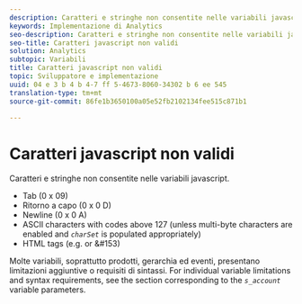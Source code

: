 ```yaml
---
description: Caratteri e stringhe non consentite nelle variabili javascript.
keywords: Implementazione di Analytics
seo-description: Caratteri e stringhe non consentite nelle variabili javascript.
seo-title: Caratteri javascript non validi
solution: Analytics
subtopic: Variabili
title: Caratteri javascript non validi
topic: Sviluppatore e implementazione
uuid: 04 e 3 b 4 b 4-7 ff 5-4673-8060-34302 b 6 ee 545
translation-type: tm+mt
source-git-commit: 86fe1b3650100a05e52fb2102134fee515c871b1

---
```



# Caratteri javascript non validi

Caratteri e stringhe non consentite nelle variabili javascript.

* Tab (0 x 09)
* Ritorno a capo (0 x 0 D)
* Newline (0 x 0 A)
* ASCII characters with codes above 127 (unless multi-byte characters are enabled and *`charSet`* is populated appropriately)
* HTML tags (e.g. <b></b> or &amp;#153)

Molte variabili, soprattutto prodotti, gerarchia ed eventi, presentano limitazioni aggiuntive o requisiti di sintassi. For individual variable limitations and syntax requirements, see the section corresponding to the *`s_account`* variable parameters.
